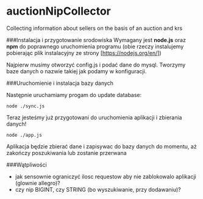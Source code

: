 # auctionNipCollector
Collecting information about sellers on the basis of an auction and krs

###Instalacja i przygotowanie srodowiska
Wymagany jest **node.js** oraz **npm** do poprawnego uruchomienia programu (obie rzeczy instalujemy pobierając plik instalacyjny ze strony [https://nodejs.org/en/])

Najpierw musimy otworzyć config.js i podać dane do mysql. Tworzymy baze danych o nazwie takiej jak podamy w konfiguracji.

###Uruchomienie i instalacja bazy danych

Następnie uruchamiamy progam do update database:
```$xslt
node ./sync.js
```

Teraz jesteśmy już przygotowani do uruchomienia aplikacji i zbierania danych!
```$xslt
node ./app.js
```

Aplikacja będzie zbierać dane i zapisywac do bazy danych do momentu, aż zakończy poszukiwania lub zostanie przerwana

###Wątpliwości
- jak sensownie ograniczyć ilosc requestow aby nie zablokowalo aplikacji (glownie allegro)?
- czy nip BIGINT, czy STRING (bo wyszukiwanie, przy dodawaniu)?